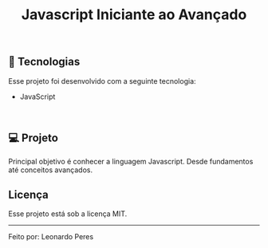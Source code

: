 <h1 align="center"> Javascript Iniciante ao Avançado</h1>

<br/>


## 🚀 Tecnologias

Esse projeto foi desenvolvido com a seguinte tecnologia:

- JavaScript
<br/>

## 💻 Projeto

Principal objetivo é conhecer a linguagem Javascript. Desde fundamentos até conceitos avançados. 
<br/>

## Licença

Esse projeto está sob a licença MIT.

---

Feito por: Leonardo Peres